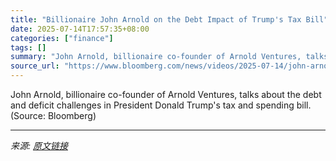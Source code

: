 ```yaml
---
title: "Billionaire John Arnold on the Debt Impact of Trump's Tax Bill"
date: 2025-07-14T17:57:35+08:00
categories: ["finance"]
tags: []
summary: "John Arnold, billionaire co-founder of Arnold Ventures, talks about the debt and deficit challenges in President Donald Trump's tax and spending bill. (Source: Bloomberg)"
source_url: "https://www.bloomberg.com/news/videos/2025-07-14/john-arnold-on-the-debt-impact-of-trump-s-tax-bill-video"
---
```


John Arnold, billionaire co-founder of Arnold Ventures, talks about the debt and deficit challenges in President Donald Trump's tax and spending bill. (Source: Bloomberg)

---

*来源: [原文链接](https://www.bloomberg.com/news/videos/2025-07-14/john-arnold-on-the-debt-impact-of-trump-s-tax-bill-video)*

